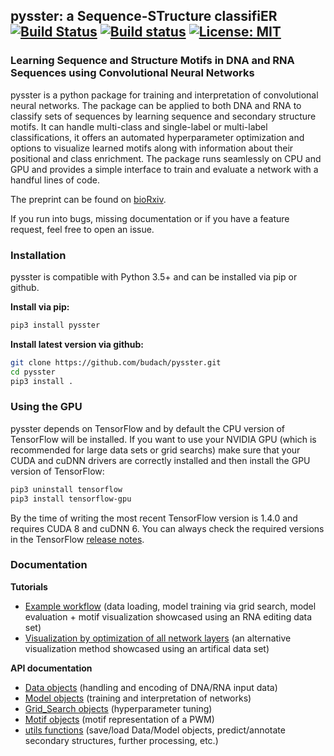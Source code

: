 ## pysster: a Sequence-STructure classifiER  [![Build Status](https://travis-ci.org/budach/pysster.svg?branch=master)](https://travis-ci.org/budach/pysster) [![Build status](https://ci.appveyor.com/api/projects/status/b7kkrb0qu5fsanbh/branch/master?svg=true)](https://ci.appveyor.com/project/budach/pysster/branch/master) [![License: MIT](https://img.shields.io/badge/License-MIT-green.svg)](https://opensource.org/licenses/MIT)
### Learning Sequence and Structure Motifs in DNA and RNA Sequences using Convolutional Neural Networks

pysster is a python package for training and interpretation of convolutional neural networks. The package can be applied to both DNA and RNA to classify sets of sequences by learning sequence and secondary structure motifs. It can handle multi-class and single-label or multi-label classifications, it offers an automated hyperparameter optimization and options to visualize learned motifs along with information about their positional and class enrichment. The package runs seamlessly on CPU and GPU and provides a simple interface to train and evaluate a network with a handful lines of code.

The preprint can be found on [bioRxiv](https://www.biorxiv.org/content/early/2017/12/06/230086).

If you run into bugs, missing documentation or if you have a feature request, feel free to open an issue.

### Installation

pysster is compatible with Python 3.5+ and can be installed via pip or github.

**Install via pip:**

```sh
pip3 install pysster
```
**Install latest version via github:**
```sh
git clone https://github.com/budach/pysster.git
cd pysster
pip3 install .
```

### Using the GPU

pysster depends on TensorFlow and by default the CPU version of TensorFlow will be installed. If you want to use your NVIDIA GPU (which is recommended for large data sets or grid searchs) make sure that your CUDA and cuDNN drivers are correctly installed and then install the GPU version of TensorFlow:

```sh
pip3 uninstall tensorflow
pip3 install tensorflow-gpu
```

By the time of writing the most recent TensorFlow version is 1.4.0 and requires CUDA 8 and cuDNN 6. You can always check the required versions in the TensorFlow [release notes](https://github.com/tensorflow/tensorflow/releases).


### Documentation

**Tutorials**
* [Example workflow](https://github.com/budach/pysster/blob/master/tutorials/workflow_rna_editing.ipynb) (data loading, model training via grid search, model evaluation + motif visualization showcased using an RNA editing data set)
* [Visualization by optimization of all network layers](https://github.com/budach/pysster/blob/master/tutorials/visualize_all_the_things.ipynb) (an alternative visualization method showcased using an artifical data set)

**API documentation**
* [Data objects](https://github.com/budach/pysster/blob/master/docs/Data.md) (handling and encoding of DNA/RNA input data)
* [Model objects](https://github.com/budach/pysster/blob/master/docs/Model.md) (training and interpretation of networks)
* [Grid_Search objects](https://github.com/budach/pysster/blob/master/docs/Grid_Search.md) (hyperparameter tuning)
* [Motif objects](https://github.com/budach/pysster/blob/master/docs/Motif.md) (motif representation of a PWM)
* [utils functions](https://github.com/budach/pysster/blob/master/docs/utils.md) (save/load Data/Model objects, predict/annotate secondary structures, further processing, etc.)
